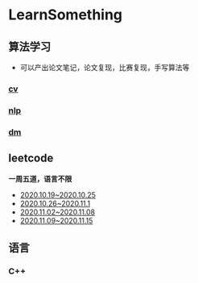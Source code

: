 # LearnSomething

## 算法学习

- 可以产出论文笔记，论文复现，比赛复现，手写算法等

### [cv](https://github.com/Chenzk1/LearnSomething/tree/main/cv/cv.md)

### [nlp](https://github.com/Chenzk1/LearnSomething/tree/main/nlp/nlp.md)

### [dm](https://github.com/Chenzk1/LearnSomething/tree/main/dm/dm.md)

## leetcode

**一周五道，语言不限**

- [2020.10.19~2020.10.25](https://github.com/Chenzk1/LearnSomething/blob/main/leetcode/2020.10.19~2020.10.25.md)
- [2020.10.26~2020.11.1](https://github.com/Chenzk1/LearnSomething/blob/main/leetcode/2020.10.26~2020.11.1.md)
- [2020.11.02~2020.11.08](https://github.com/Chenzk1/LearnSomething/blob/main/leetcode/2020.11.02~2020.11.08.md)
- [2020.11.09~2020.11.15](https://github.com/Chenzk1/LearnSomething/blob/main/leetcode/2020.11.09~2020.11.15.md)

## 语言

### C++ 

